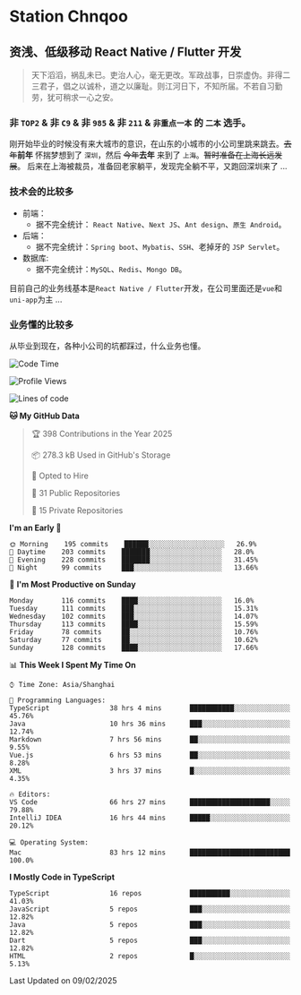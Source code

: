 # Station Chnqoo

## 资浅、低级移动 React Native / Flutter 开发

> 天下滔滔，祸乱未已。吏治人心，毫无更改。军政战事，日崇虚伪。非得二三君子，倡之以诚朴，道之以廉耻。则江河日下，不知所届。不若自习勤劳，犹可稍求一心之安。

### 非 `TOP2` & 非 `C9` & 非 `985` & 非 `211` & `非重点一本` 的 `二本` 选手。

刚开始毕业的时候没有来大城市的意识，在山东的小城市的小公司里跳来跳去。~~去年~~**前年** 怀揣梦想到了 `深圳`，然后 ~~今年~~**去年** 来到了 `上海`。~~暂时准备在上海长远发展~~。
后来在上海被裁员，准备回老家躺平，发现完全躺不平，又跑回深圳来了 ...

### 技术会的比较多

- 前端：
  - 据不完全统计： `React Native`、`Next JS`、`Ant design`、`原生 Android`。
- 后端：
  - 据不完全统计：`Spring boot`、`Mybatis`、`SSH`、老掉牙的 `JSP Servlet`。
- 数据库:
  - 据不完全统计：`MySQL`、`Redis`、`Mongo DB`。

目前自己的业务线基本是`React Native / Flutter`开发，在公司里面还是`vue`和`uni-app`为主 ...

### 业务懂的比较多

从毕业到现在，各种小公司的坑都踩过，什么业务也懂。

<!--START_SECTION:waka-->
![Code Time](http://img.shields.io/badge/Code%20Time-7%2C503%20hrs%2046%20mins-blue)

![Profile Views](http://img.shields.io/badge/Profile%20Views-0-blue)

![Lines of code](https://img.shields.io/badge/From%20Hello%20World%20I%27ve%20Written-443%20Thousand%20lines%20of%20code-blue)

**🐱 My GitHub Data** 

> 🏆 398 Contributions in the Year 2025
 > 
> 📦 278.3 kB Used in GitHub's Storage 
 > 
> 💼 Opted to Hire
 > 
> 📜 31 Public Repositories 
 > 
> 🔑 15 Private Repositories  
 > 
**I'm an Early 🐤** 

```text
🌞 Morning    195 commits    ██████░░░░░░░░░░░░░░░░░░░   26.9% 
🌆 Daytime    203 commits    ███████░░░░░░░░░░░░░░░░░░   28.0% 
🌃 Evening    228 commits    ███████░░░░░░░░░░░░░░░░░░   31.45% 
🌙 Night      99 commits     ███░░░░░░░░░░░░░░░░░░░░░░   13.66%

```
📅 **I'm Most Productive on Sunday** 

```text
Monday       116 commits    ████░░░░░░░░░░░░░░░░░░░░░   16.0% 
Tuesday      111 commits    ███░░░░░░░░░░░░░░░░░░░░░░   15.31% 
Wednesday    102 commits    ███░░░░░░░░░░░░░░░░░░░░░░   14.07% 
Thursday     113 commits    ████░░░░░░░░░░░░░░░░░░░░░   15.59% 
Friday       78 commits     ██░░░░░░░░░░░░░░░░░░░░░░░   10.76% 
Saturday     77 commits     ██░░░░░░░░░░░░░░░░░░░░░░░   10.62% 
Sunday       128 commits    ████░░░░░░░░░░░░░░░░░░░░░   17.66%

```


📊 **This Week I Spent My Time On** 

```text
⌚︎ Time Zone: Asia/Shanghai

💬 Programming Languages: 
TypeScript               38 hrs 4 mins       ███████████░░░░░░░░░░░░░░   45.76% 
Java                     10 hrs 36 mins      ███░░░░░░░░░░░░░░░░░░░░░░   12.74% 
Markdown                 7 hrs 56 mins       ██░░░░░░░░░░░░░░░░░░░░░░░   9.55% 
Vue.js                   6 hrs 53 mins       ██░░░░░░░░░░░░░░░░░░░░░░░   8.28% 
XML                      3 hrs 37 mins       █░░░░░░░░░░░░░░░░░░░░░░░░   4.35%

🔥 Editors: 
VS Code                  66 hrs 27 mins      ████████████████████░░░░░   79.88% 
IntelliJ IDEA            16 hrs 44 mins      █████░░░░░░░░░░░░░░░░░░░░   20.12%

💻 Operating System: 
Mac                      83 hrs 12 mins      █████████████████████████   100.0%

```

**I Mostly Code in TypeScript** 

```text
TypeScript               16 repos            ██████████░░░░░░░░░░░░░░░   41.03% 
JavaScript               5 repos             ███░░░░░░░░░░░░░░░░░░░░░░   12.82% 
Java                     5 repos             ███░░░░░░░░░░░░░░░░░░░░░░   12.82% 
Dart                     5 repos             ███░░░░░░░░░░░░░░░░░░░░░░   12.82% 
HTML                     2 repos             █░░░░░░░░░░░░░░░░░░░░░░░░   5.13%

```



 Last Updated on 09/02/2025
<!--END_SECTION:waka-->

<!---
ChenqiaoStation/ChenqiaoStation is a ✨ special ✨ repository because its `README.md` (this file) appears on your GitHub profile.
You can click the Preview link to take a look at your changes.
--->
